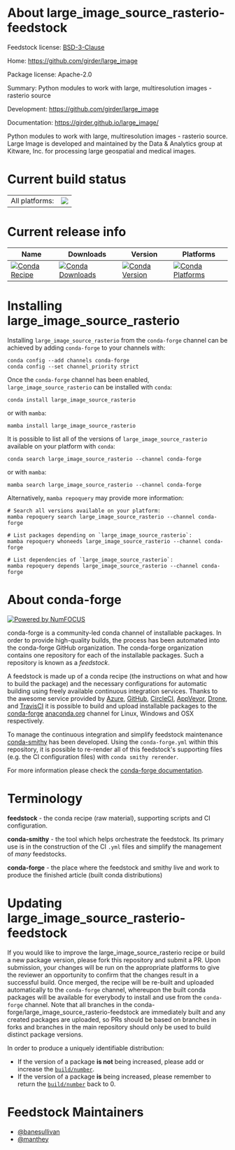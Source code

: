 About large_image_source_rasterio-feedstock
===========================================

Feedstock license: [BSD-3-Clause](https://github.com/conda-forge/large_image_source_rasterio-feedstock/blob/main/LICENSE.txt)

Home: https://github.com/girder/large_image

Package license: Apache-2.0

Summary: Python modules to work with large, multiresolution images - rasterio source

Development: https://github.com/girder/large_image

Documentation: https://girder.github.io/large_image/

Python modules to work with large, multiresolution images - rasterio source. Large Image is developed and maintained by the Data & Analytics group at Kitware, Inc. for processing large geospatial and medical images.


Current build status
====================


<table><tr><td>All platforms:</td>
    <td>
      <a href="https://dev.azure.com/conda-forge/feedstock-builds/_build/latest?definitionId=19539&branchName=main">
        <img src="https://dev.azure.com/conda-forge/feedstock-builds/_apis/build/status/large_image_source_rasterio-feedstock?branchName=main">
      </a>
    </td>
  </tr>
</table>

Current release info
====================

| Name | Downloads | Version | Platforms |
| --- | --- | --- | --- |
| [![Conda Recipe](https://img.shields.io/badge/recipe-large__image__source__rasterio-green.svg)](https://anaconda.org/conda-forge/large_image_source_rasterio) | [![Conda Downloads](https://img.shields.io/conda/dn/conda-forge/large_image_source_rasterio.svg)](https://anaconda.org/conda-forge/large_image_source_rasterio) | [![Conda Version](https://img.shields.io/conda/vn/conda-forge/large_image_source_rasterio.svg)](https://anaconda.org/conda-forge/large_image_source_rasterio) | [![Conda Platforms](https://img.shields.io/conda/pn/conda-forge/large_image_source_rasterio.svg)](https://anaconda.org/conda-forge/large_image_source_rasterio) |

Installing large_image_source_rasterio
======================================

Installing `large_image_source_rasterio` from the `conda-forge` channel can be achieved by adding `conda-forge` to your channels with:

```
conda config --add channels conda-forge
conda config --set channel_priority strict
```

Once the `conda-forge` channel has been enabled, `large_image_source_rasterio` can be installed with `conda`:

```
conda install large_image_source_rasterio
```

or with `mamba`:

```
mamba install large_image_source_rasterio
```

It is possible to list all of the versions of `large_image_source_rasterio` available on your platform with `conda`:

```
conda search large_image_source_rasterio --channel conda-forge
```

or with `mamba`:

```
mamba search large_image_source_rasterio --channel conda-forge
```

Alternatively, `mamba repoquery` may provide more information:

```
# Search all versions available on your platform:
mamba repoquery search large_image_source_rasterio --channel conda-forge

# List packages depending on `large_image_source_rasterio`:
mamba repoquery whoneeds large_image_source_rasterio --channel conda-forge

# List dependencies of `large_image_source_rasterio`:
mamba repoquery depends large_image_source_rasterio --channel conda-forge
```


About conda-forge
=================

[![Powered by
NumFOCUS](https://img.shields.io/badge/powered%20by-NumFOCUS-orange.svg?style=flat&colorA=E1523D&colorB=007D8A)](https://numfocus.org)

conda-forge is a community-led conda channel of installable packages.
In order to provide high-quality builds, the process has been automated into the
conda-forge GitHub organization. The conda-forge organization contains one repository
for each of the installable packages. Such a repository is known as a *feedstock*.

A feedstock is made up of a conda recipe (the instructions on what and how to build
the package) and the necessary configurations for automatic building using freely
available continuous integration services. Thanks to the awesome service provided by
[Azure](https://azure.microsoft.com/en-us/services/devops/), [GitHub](https://github.com/),
[CircleCI](https://circleci.com/), [AppVeyor](https://www.appveyor.com/),
[Drone](https://cloud.drone.io/welcome), and [TravisCI](https://travis-ci.com/)
it is possible to build and upload installable packages to the
[conda-forge](https://anaconda.org/conda-forge) [anaconda.org](https://anaconda.org/)
channel for Linux, Windows and OSX respectively.

To manage the continuous integration and simplify feedstock maintenance
[conda-smithy](https://github.com/conda-forge/conda-smithy) has been developed.
Using the ``conda-forge.yml`` within this repository, it is possible to re-render all of
this feedstock's supporting files (e.g. the CI configuration files) with ``conda smithy rerender``.

For more information please check the [conda-forge documentation](https://conda-forge.org/docs/).

Terminology
===========

**feedstock** - the conda recipe (raw material), supporting scripts and CI configuration.

**conda-smithy** - the tool which helps orchestrate the feedstock.
                   Its primary use is in the construction of the CI ``.yml`` files
                   and simplify the management of *many* feedstocks.

**conda-forge** - the place where the feedstock and smithy live and work to
                  produce the finished article (built conda distributions)


Updating large_image_source_rasterio-feedstock
==============================================

If you would like to improve the large_image_source_rasterio recipe or build a new
package version, please fork this repository and submit a PR. Upon submission,
your changes will be run on the appropriate platforms to give the reviewer an
opportunity to confirm that the changes result in a successful build. Once
merged, the recipe will be re-built and uploaded automatically to the
`conda-forge` channel, whereupon the built conda packages will be available for
everybody to install and use from the `conda-forge` channel.
Note that all branches in the conda-forge/large_image_source_rasterio-feedstock are
immediately built and any created packages are uploaded, so PRs should be based
on branches in forks and branches in the main repository should only be used to
build distinct package versions.

In order to produce a uniquely identifiable distribution:
 * If the version of a package **is not** being increased, please add or increase
   the [``build/number``](https://docs.conda.io/projects/conda-build/en/latest/resources/define-metadata.html#build-number-and-string).
 * If the version of a package **is** being increased, please remember to return
   the [``build/number``](https://docs.conda.io/projects/conda-build/en/latest/resources/define-metadata.html#build-number-and-string)
   back to 0.

Feedstock Maintainers
=====================

* [@banesullivan](https://github.com/banesullivan/)
* [@manthey](https://github.com/manthey/)

